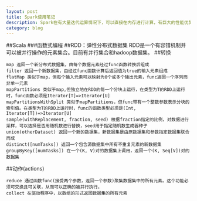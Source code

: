 ```yaml
---
layout: post
title: Spark使用笔记
description: Spark在有大量迭代运算情况下，可以直接在内存进行计算，有巨大的性能优势，阔以学习了解下。
category: blog
---
```


##Scala
###函数式编程
##RDD：弹性分布式数据集
RDD是一个有容错机制并可以被并行操作的元素集合。目前有并行集合和hadoop数据集。
##转换
    
    map 返回一个新分布式数据集，由每个数据元素经过func函数转换后组成
    filter 返回一个新数据集，由经过func函数计算后返回值为true的输入元素组成
    flatMap 类似于map，但每个输入元素可以映射为0个或多个输出元素，func返回一个序列而非单一元素
    mapPartitions 类似于map,但独立地在RDD的每一个分块上运行，在类型为T的RDD上运行时，func函数必须是Iterator[T]=>Iterator[U]
    mapPartitionsWithSplit 类似于mapPartitions，但func带有一个整数参数表示分块的索引值。在类型为T的RDD上运行时，func的函数类型必须是(Int, Iterator[T])=>Iterator[U]
    sample(withReplacement, fraction, seed) 根据fraction指定的比例，对数据进行采样，可以选择是否用随机数进行替换，seed用于指定随机数生成器种子
    union(otherDataset) 返回一个新的数据集，新数据集是由原数据集和参数指定数据集联合而成
    distinct([numTasks]) 返回一个包含源数据集中所有不重复元素的新数据集
    groupByKey([numTasks]) 在一个(K, V)对的数据集上调用，返回一个(K, Seq[V])对的数据集

##动作(actions)
    
    reduce 通过函数func(接受两个参数，返回一个参数)聚集数据集中的所有元素。这个功能必须可交换且可关联，从而可以正确的被并行执行。
    collect 在驱动程序中，以数组的形式返回数据集的所有元素
    

